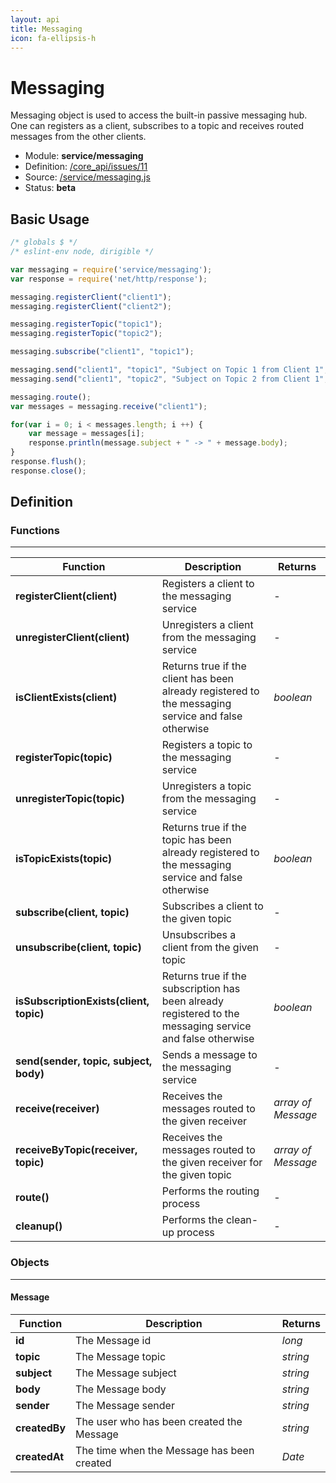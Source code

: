 ```yaml
---
layout: api
title: Messaging
icon: fa-ellipsis-h
---
```


Messaging
===

Messaging object is used to access the built-in passive messaging hub. One can registers as a client, subscribes to a topic and receives routed messages from the other clients.

- Module: **service/messaging**
- Definition: [/core_api/issues/11](https://github.com/dirigiblelabs/core_api/issues/11)
- Source: [/service/messaging.js](https://github.com/dirigiblelabs/core_api/blob/master/core_api/ScriptingServices/service/messaging.js)
- Status: **beta**

Basic Usage
---

```javascript
/* globals $ */
/* eslint-env node, dirigible */

var messaging = require('service/messaging');
var response = require('net/http/response');

messaging.registerClient("client1");
messaging.registerClient("client2");

messaging.registerTopic("topic1");
messaging.registerTopic("topic2");

messaging.subscribe("client1", "topic1");

messaging.send("client1", "topic1", "Subject on Topic 1 from Client 1", "Message from Client1");
messaging.send("client1", "topic2", "Subject on Topic 2 from Client 1", "Message from Client1");

messaging.route();
var messages = messaging.receive("client1");

for(var i = 0; i < messages.length; i ++) {
    var message = messages[i];
    response.println(message.subject + " -> " + message.body);
}
response.flush();
response.close();
```



Definition
---

### Functions

---

Function     | Description | Returns
------------ | ----------- | --------
**registerClient(client)**   | Registers a client to the messaging service | -
**unregisterClient(client)**   | Unregisters a client from the messaging service | -
**isClientExists(client)**   | Returns true if the client has been already registered to the messaging service and false otherwise | *boolean*
**registerTopic(topic)**   | Registers a topic to the messaging service | -
**unregisterTopic(topic)**   | Unregisters a topic from the messaging service | -
**isTopicExists(topic)**   | Returns true if the topic has been already registered to the messaging service and false otherwise | *boolean*
**subscribe(client, topic)**   | Subscribes a client to the given topic | -
**unsubscribe(client, topic)**   | Unsubscribes a client from the given topic | -
**isSubscriptionExists(client, topic)**   | Returns true if the subscription has been already registered to the messaging service and false otherwise | *boolean*
**send(sender, topic, subject, body)**   | Sends a message to the messaging service | -
**receive(receiver)**   | Receives the messages routed to the given receiver | *array of Message*
**receiveByTopic(receiver, topic)**   | Receives the messages routed to the given receiver for the given topic | *array of Message*
**route()**   | Performs the routing process | -
**cleanup()**   | Performs the clean-up process | -


### Objects

---

#### Message


Function     | Description | Returns
------------ | ----------- | --------
**id**   | The Message id | *long*
**topic**   | The Message topic | *string*
**subject**   | The Message subject | *string*
**body**   | The Message body | *string*
**sender**   | The Message sender | *string*
**createdBy**   | The user who has been created the Message | *string*
**createdAt**   | The time when the Message has been created | *Date*


